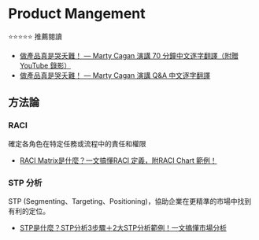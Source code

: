 # Product Mangement

⭐️⭐️⭐️⭐️⭐️ 推薦閱讀
- [做產品真是哭夭難！ — Marty Cagan 演講 70 分鐘中文逐字翻譯（附贈 YouTube 錄影）](https://medium.com/3pm-lab/marty-cagan-producttank-taipei-speech-933e7dfc13af)
- [做產品真是哭夭難！ — Marty Cagan 演講 Q&A 中文逐字翻譯](https://medium.com/3pm-lab/marty-cagan-producttank-taipei-speech-qna-f4c9a6434c7c)


## 方法論

### RACI
確定各角色在特定任務或流程中的責任和權限

- [RACI Matrix是什麼？一文搞懂RACI 定義，附RACI Chart 範例！](https://projectmanager.com.tw/%E5%B0%88%E6%A1%88%E7%AE%A1%E7%90%86/raci/)


### STP 分析
STP (Segmenting、Targeting、Positioning)，協助企業在更精準的市場中找到有利的定位。

- [STP是什麼？STP分析3步驟＋2大STP分析範例！一文搞懂市場分析](https://welly.tw/blog/what-is-stp)
